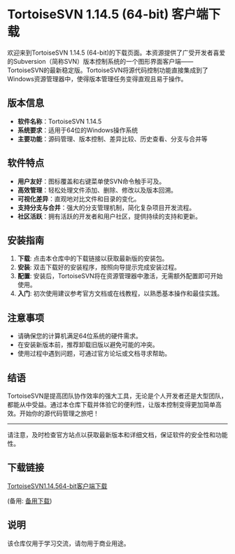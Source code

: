 # TortoiseSVN 1.14.5 (64-bit) 客户端下载

欢迎来到TortoiseSVN 1.14.5 (64-bit)的下载页面。本资源提供了广受开发者喜爱的Subversion（简称SVN）版本控制系统的一个图形界面客户端——TortoiseSVN的最新稳定版。TortoiseSVN将源代码控制功能直接集成到了Windows资源管理器中，使得版本管理任务变得直观且易于操作。

## 版本信息
- **软件名称**：TortoiseSVN 1.14.5
- **系统要求**：适用于64位的Windows操作系统
- **主要功能**：源码管理、版本控制、差异比较、历史查看、分支与合并等

## 软件特点
- **用户友好**：图标覆盖和右键菜单使SVN命令触手可及。
- **高效管理**：轻松处理文件添加、删除、修改以及版本回溯。
- **可视化差异**：直观地对比文件和目录的变化。
- **支持分支与合并**：强大的分支管理机制，简化复杂项目开发流程。
- **社区活跃**：拥有活跃的开发者和用户社区，提供持续的支持和更新。

## 安装指南
1. **下载**: 点击本仓库中的下载链接以获取最新版的安装包。
2. **安装**: 双击下载好的安装程序，按照向导提示完成安装过程。
3. **配置**: 安装后，TortoiseSVN将在资源管理器中激活，无需额外配置即可开始使用。
4. **入门**: 初次使用建议参考官方文档或在线教程，以熟悉基本操作和最佳实践。

## 注意事项
- 请确保您的计算机满足64位系统的硬件需求。
- 在安装新版本前，推荐卸载旧版以避免可能的冲突。
- 使用过程中遇到问题，可通过官方论坛或文档寻求帮助。

## 结语
TortoiseSVN是提高团队协作效率的强大工具，无论是个人开发者还是大型团队，都能从中受益。通过本仓库下载并体验它的便利性，让版本控制变得更加简单高效。开始你的源代码管理之旅吧！

---

请注意，及时检查官方站点以获取最新版本和详细文档，保证软件的安全性和功能性。

## 下载链接
[TortoiseSVN1.14.564-bit客户端下载](https://pan.quark.cn/s/55b99414b9ac) 

(备用: [备用下载](https://pan.baidu.com/s/1m188r19ogAiODKdnjyVQjA?pwd=1234))

## 说明

该仓库仅用于学习交流，请勿用于商业用途。
